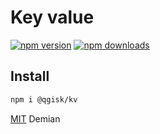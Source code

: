 # Key value

[![npm version](https://badgen.net/npm/v/@qgisk/kv)](https://npm.im/@qgisk/kv) [![npm downloads](https://badgen.net/npm/dm/@qgisk/kv)](https://npm.im/@qgisk/kv)


## Install

```bash
npm i @qgisk/kv
```


[MIT](https://github.com/QGIsK/kv/blob/main/LICENSE) Demian
